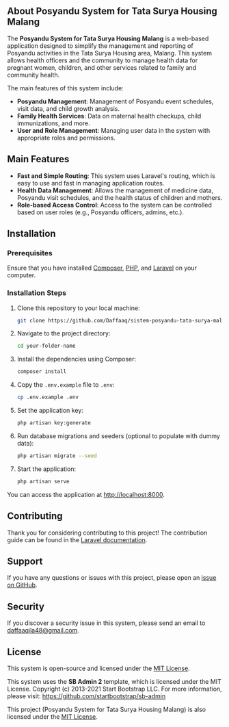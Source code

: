 ## About Posyandu System for Tata Surya Housing Malang

The **Posyandu System for Tata Surya Housing Malang** is a web-based application designed to simplify the management and reporting of Posyandu activities in the Tata Surya Housing area, Malang. This system allows health officers and the community to manage health data for pregnant women, children, and other services related to family and community health.

The main features of this system include:
- **Posyandu Management**: Management of Posyandu event schedules, visit data, and child growth analysis.
- **Family Health Services**: Data on maternal health checkups, child immunizations, and more.
- **User and Role Management**: Managing user data in the system with appropriate roles and permissions.

## Main Features

- **Fast and Simple Routing**: This system uses Laravel's routing, which is easy to use and fast in managing application routes.
- **Health Data Management**: Allows the management of medicine data, Posyandu visit schedules, and the health status of children and mothers.
- **Role-based Access Control**: Access to the system can be controlled based on user roles (e.g., Posyandu officers, admins, etc.).

## Installation

### Prerequisites

Ensure that you have installed [Composer](https://getcomposer.org/), [PHP](https://www.php.net/), and [Laravel](https://laravel.com/docs) on your computer.

### Installation Steps

1. Clone this repository to your local machine:
    ```bash
    git clone https://github.com/Daffaaq/sistem-posyandu-tata-surya-malang
    ```

2. Navigate to the project directory:
    ```bash
    cd your-folder-name
    ```

3. Install the dependencies using Composer:
    ```bash
    composer install
    ```

4. Copy the `.env.example` file to `.env`:
    ```bash
    cp .env.example .env
    ```

5. Set the application key:
    ```bash
    php artisan key:generate
    ```

6. Run database migrations and seeders (optional to populate with dummy data):
    ```bash
    php artisan migrate --seed
    ```

7. Start the application:
    ```bash
    php artisan serve
    ```

You can access the application at [http://localhost:8000](http://localhost:8000).

## Contributing

Thank you for considering contributing to this project! The contribution guide can be found in the [Laravel documentation](https://laravel.com/docs/contributions).

## Support

If you have any questions or issues with this project, please open an [issue on GitHub](https://github.com/Daffaaq/sistem-posyandu-tata-surya-malang/issues).

## Security

If you discover a security issue in this system, please send an email to [daffaaqila48@gmail.com](daffaaqila48@gmail.com).

## License

This system is open-source and licensed under the [MIT License](https://opensource.org/licenses/MIT).

This system uses the **SB Admin 2** template, which is licensed under the MIT License.
Copyright (c) 2013-2021 Start Bootstrap LLC. For more information, please visit:
https://github.com/startbootstrap/sb-admin

This project (Posyandu System for Tata Surya Housing Malang) is also licensed under the [MIT License](https://opensource.org/licenses/MIT).

